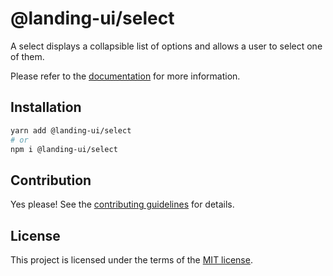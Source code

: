 # @landing-ui/select

A select displays a collapsible list of options and allows a user to select one of them.

Please refer to the [documentation](https://landing-ui.vercel.app/docs/components/select) for more information.

## Installation

```sh
yarn add @landing-ui/select
# or
npm i @landing-ui/select
```

## Contribution

Yes please! See the
[contributing guidelines](https://github.com/PanagiotisPitsikoulis/landing.ui/blob/master/CONTRIBUTING.md)
for details.

## License

This project is licensed under the terms of the
[MIT license](https://github.com/PanagiotisPitsikoulis/landing.ui/blob/master/LICENSE).
